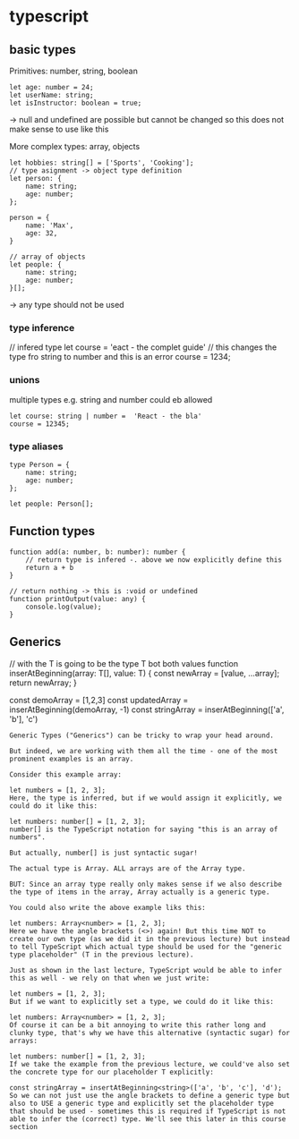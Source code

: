 # typescript

## basic types

Primitives: number, string, boolean

```
let age: number = 24;
let userName: string;
let isInstructor: boolean = true;
```

-> null  and undefined are possible but cannot be changed so this does not make sense to use like this

More complex types: array, objects

```
let hobbies: string[] = ['Sports', 'Cooking'];
// type asignment -> object type definition
let person: {
    name: string;
    age: number;
};

person = {
    name: 'Max',
    age: 32,
}

// array of objects
let people: {
    name: string;
    age: number;
}[];
```

-> any type should not be used

### type inference

// infered type
let course = 'eact - the complet guide'
// this changes the type fro string to number and this is an error
course = 1234;

### unions

multiple types e.g. string and number could eb allowed

```
let course: string | number =  'React - the bla'
course = 12345;
```

### type aliases

```
type Person = {
    name: string;
    age: number;
};

let people: Person[];
```

## Function types

```
function add(a: number, b: number): number {
    // return type is infered -. above we now explicitly define this
    return a + b
}

// return nothing -> this is :void or undefined
function printOutput(value: any) {
    console.log(value);
}
```

## Generics

// with the T is going to be the type T bot both values
function inserAtBeginning<T>(array: T[], value: T) {
    const newArray = [value, ...array];
    return newArray;
}

const demoArray = [1,2,3]
const updatedArray = inserAtBeginning(demoArray, -1)
const stringArray = inserAtBeginning(['a', 'b'], 'c')

```
Generic Types ("Generics") can be tricky to wrap your head around.

But indeed, we are working with them all the time - one of the most prominent examples is an array.

Consider this example array:

let numbers = [1, 2, 3];
Here, the type is inferred, but if we would assign it explicitly, we could do it like this:

let numbers: number[] = [1, 2, 3];
number[] is the TypeScript notation for saying "this is an array of numbers".

But actually, number[] is just syntactic sugar!

The actual type is Array. ALL arrays are of the Array type.

BUT: Since an array type really only makes sense if we also describe the type of items in the array, Array actually is a generic type.

You could also write the above example liks this:

let numbers: Array<number> = [1, 2, 3];
Here we have the angle brackets (<>) again! But this time NOT to create our own type (as we did it in the previous lecture) but instead to tell TypeScript which actual type should be used for the "generic type placeholder" (T in the previous lecture).

Just as shown in the last lecture, TypeScript would be able to infer this as well - we rely on that when we just write:

let numbers = [1, 2, 3];
But if we want to explicitly set a type, we could do it like this:

let numbers: Array<number> = [1, 2, 3];
Of course it can be a bit annoying to write this rather long and clunky type, that's why we have this alternative (syntactic sugar) for arrays:

let numbers: number[] = [1, 2, 3];
If we take the example from the previous lecture, we could've also set the concrete type for our placeholder T explicitly:

const stringArray = insertAtBeginning<string>(['a', 'b', 'c'], 'd');
So we can not just use the angle brackets to define a generic type but also to USE a generic type and explicitly set the placeholder type that should be used - sometimes this is required if TypeScript is not able to infer the (correct) type. We'll see this later in this course section
```
